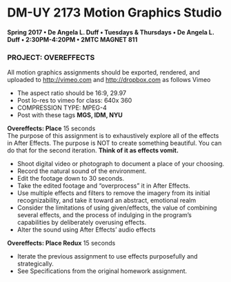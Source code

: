 # DM-UY 2173 Motion Graphics Studio

#### Spring 2017 • De Angela L. Duff • Tuesdays &amp; Thursdays • De Angela L. Duff • 2:30PM-4:20PM • 2MTC MAGNET 811

### PROJECT: OVEREFFECTS

All motion graphics assignments should be exported, rendered, and uploaded to http://vimeo.com and http://dropbox.com as follows
Vimeo
* The aspect ratio should be 16:9, 29.97
* Post lo-res to vimeo for class: 640x 360
* COMPRESSION TYPE: MPEG-4
* Post with these tags **MGS, IDM, NYU**

**Overeffects: Place**	15 seconds	
The purpose of this assignment is to exhaustively explore all of the effects in After Effects. The purpose is NOT to create something beautiful. You can do that for the second iteration. **Think of it as effects vomit.**

* Shoot digital video or photograph to document a place of your choosing.
* Record the natural sound of the environment.
* Edit the footage down to 30 seconds.
* Take the edited footage and “overprocess” it in After Effects.
* Use multiple effects and filters to remove the imagery from its initial recognizability, and take it toward an abstract, emotional realm
* Consider the limitations of using given/effects, the value of combining several effects, and the process of indulging in the program’s capabilities by deliberately overusing effects.
* Alter the sound using After Effects’ audio effects

**Overeffects: Place Redux**	15 seconds	
* Iterate the previous assignment to use effects purposefully and strategically. 
* See Specifications from the original homework assignment.
